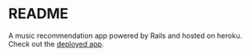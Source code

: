 # README

A music recommendation app powered by Rails and hosted on heroku. Check out the [deployed app](http://shawm.herokuapp.com/).
